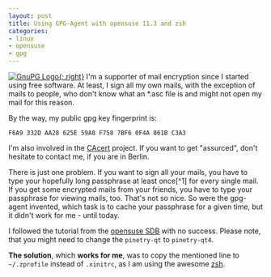 ```yaml
---
layout: post
title: Using GPG-Agent with opensuse 11.3 and zsh
categories:
- linux
- opensuse
- gpg
---
```


[![GnuPG Logo][img]{:.right}][gpg]
I'm a supporter of mail encryption since I started using free software.
At least, I sign all my own mails, with the exception of mails to people,
who don't know what an \*.asc file is and might not open my mail for this reason.

By the way, my public gpg key fingerprint is:

    F6A9 332D AA28 625E 59A8 F758 7BF6 0F4A 861B C3A3

I'm also involved in the [CAcert][cacert] project. If
you want to get "assurced", don't hesitate to contact me,
if you are in Berlin.

There is just one problem. If you want to sign all your
mails, you have to type your hopefully long passphrase
at least once[^1] for every single mail. If you get some
encrypted mails from your friends, you have to type your
passphrase for viewing mails, too. That's not so nice.
So were the gpg-agent invented, which task is to cache
your passphrase for a given time, but it didn't work for
me - until today.

I followed the tutorial from the [opensuse SDB][suse] with
no success. Please note, that you might need to change the
`pinetry-qt` to `pinetry-qt4`.

**The solution**, which **works for me**, was to copy the mentioned
line to `~/.zprofile` instead of `.xinitrc`, as I am using the
awesome [zsh][zsh].

[suse]: http://tr.opensuse.org/SDB:Using_gpg-agent "SDB opensuse on gpg-agent"
[cacert]: http://www.cacert.org/ "CAcert"
[zsh]: http://www.zsh.org/ "Zsh"
[img]: http://upload.wikimedia.org/wikipedia/commons/thumb/6/61/Gnupg_logo.svg/200px-Gnupg_logo.svg.png
[gpg]: http://www.gnupg.org/ "Gnu GPG"
